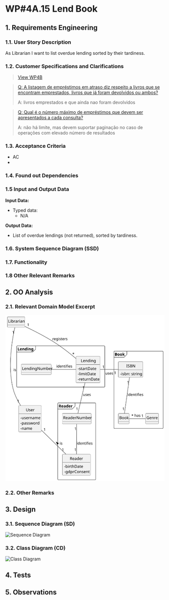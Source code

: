 # WP#4A.15 Lend Book
## 1. Requirements Engineering
### 1.1. User Story Description

As Librarian I want to list overdue lending sorted by their tardiness.

### 1.2. Customer Specifications and Clarifications

>[View WP4B](../WP4B-Lendings.md/#12-customer-specifications-and-clarifications)

>[Q: A listagem de empréstimos em atraso diz respeito a livros que se encontram emprestados, livros que já foram devolvidos ou ambos? ](https://moodle.isep.ipp.pt/mod/forum/discuss.php?d=29818#p37822)
>
>A: livros emprestados e que ainda nao foram devolvidos

>[Q: Qual é o número máximo de empréstimos que devem ser apresentados a cada consulta? ](https://moodle.isep.ipp.pt/mod/forum/discuss.php?d=29835#p37841)
>
>A: não há limite, mas devem suportar paginação no caso de operações com elevado número de resultados


### 1.3. Acceptance Criteria
- AC
- 
### 1.4. Found out Dependencies
### 1.5 Input and Output Data

**Input Data:**

* Typed data:
  * N/A

**Output Data:**
  * List of overdue lendings (not returned), sorted by tardiness.

### 1.6. System Sequence Diagram (SSD)
### 1.7. Functionality
### 1.8 Other Relevant Remarks
## 2. OO Analysis
### 2.1. Relevant Domain Model Excerpt

<img src="../WP4B-Lendings-DM.svg" alt="Domain Model Excerpt">

### 2.2. Other Remarks
## 3. Design
### 3.1. Sequence Diagram (SD)

<img src="WP4B-Lendings-SD.svg" alt="Sequence Diagram">

### 3.2. Class Diagram (CD)

<img src="WP4B-Lendings-CD.svg" alt="Class Diagram">

## 4. Tests
## 5. Observations
